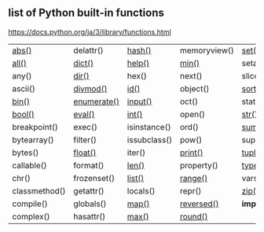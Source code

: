 ## list of Python built-in functions
https://docs.python.org/ja/3/library/functions.html

 
|               |             |               |               |                 |  
|---            |---          |---            |---            |---              |
| [abs()](https://github.com/mizukirc/python-snippets/blob/master/builtin_functions/docs/abs_ex.md)         | delattr()   | [hash()](https://github.com/mizukirc/python-snippets/blob/master/builtin_functions/docs/hash_ex.md)        | memoryview()  | [set()](https://github.com/mizukirc/python-snippets/blob/master/builtin_functions/docs/set_ex.md)           |   
| [all()](builtin_functions/docs/all_ex.md)         | [dict()](https://github.com/mizukirc/python-snippets/blob/master/builtin_functions/docs/dict_ex.md)      | [help()](https://github.com/mizukirc/python-snippets/blob/master/builtin_functions/docs/help_ex.md)        | [min()](https://github.com/mizukirc/python-snippets/blob/master/builtin_functions/docs/min_ex.md)         | setattr()       |  
| any()         | [dir()](https://github.com/mizukirc/python-snippets/blob/master/builtin_functions/docs/dir_ex.md)       | hex()         | next()        | slice()         |  
| ascii()       | [divmod()](https://github.com/mizukirc/python-snippets/blob/master/builtin_functions/docs/divmod_ex.md)    | [id()](https://github.com/mizukirc/python-snippets/blob/master/builtin_functions/docs/id_ex.md)          | object()      | [sorted()](https://github.com/mizukirc/python-snippets/blob/master/builtin_functions/docs/sorted_ex.md)        |  
| [bin()](https://github.com/mizukirc/python-snippets/blob/master/builtin_functions/docs/bin_ex.md)         | [enumerate()](https://github.com/mizukirc/python-snippets/blob/master/builtin_functions/docs/enumerate_ex.md) | [input()](https://github.com/mizukirc/python-snippets/blob/master/builtin_functions/docs/input_ex.md)       | oct()         | staticmethod()  |  
| [bool()](https://github.com/mizukirc/python-snippets/blob/master/builtin_functions/docs/bool_ex.md)        | [eval()](https://github.com/mizukirc/python-snippets/blob/master/builtin_functions/docs/eval_ex.md)      | [int()](https://github.com/mizukirc/python-snippets/blob/master/builtin_functions/docs/int_ex.md)         | open()        | [str()](https://github.com/mizukirc/python-snippets/blob/master/builtin_functions/docs/str_ex.md)           |  
| breakpoint()  | exec()      | isinstance()  | ord()         | [sum()](https://github.com/mizukirc/python-snippets/blob/master/builtin_functions/docs/sum_ex.md)           |  
| bytearray()   | filter()    | issubclass()  | pow()         | super()         |  
| bytes()       | [float()](https://github.com/mizukirc/python-snippets/blob/master/builtin_functions/docs/float_ex.md)     | iter()        | [print()](https://github.com/mizukirc/python-snippets/blob/master/builtin_functions/docs/print_ex.md)       | [tuple()](https://github.com/mizukirc/python-snippets/blob/master/builtin_functions/docs/tuple_ex.md)         |  
| callable()    | format()    | [len()](https://github.com/mizukirc/python-snippets/blob/master/builtin_functions/docs/len_ex.md)         | property()    | [type()](https://github.com/mizukirc/python-snippets/blob/master/builtin_functions/docs/type_ex.md)          |   
| chr()         | frozenset() | [list()](https://github.com/mizukirc/python-snippets/blob/master/builtin_functions/docs/list_ex.md)        | [range()](https://github.com/mizukirc/python-snippets/blob/master/builtin_functions/docs/range_ex.md)       | vars()          |  
| classmethod() | getattr()   | locals()      | repr()        | [zip()](https://github.com/mizukirc/python-snippets/blob/master/builtin_functions/docs/zip_ex.md)           |  
| compile()     | globals()   | [map()](https://github.com/mizukirc/python-snippets/blob/master/builtin_functions/docs/map_ex.md)         | [reversed()](https://github.com/mizukirc/python-snippets/blob/master/builtin_functions/docs/reversed_ex.md)    | __import__()    |   
| complex()     | hasattr()   | [max()](https://github.com/mizukirc/python-snippets/blob/master/builtin_functions/docs/max_ex.md)         | [round()](https://github.com/mizukirc/python-snippets/blob/master/builtin_functions/docs/round_ex.md)       |                 |  

